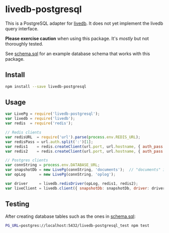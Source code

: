 # livedb-postgresql

This is a PostgreSQL adapter for [livedb][livedb]. It does not yet implement the
livedb query interface.

**Please exercise caution** when using this package. It's *mostly* but not
thoroughly tested.

See [schema.sql][schema] for an example database schema that works with this package.

## Install

```sh
npm install --save livedb-postgresql
```

## Usage

```javascript
var LivePg = require('livedb-postgresql');
var livedb = require('livedb');
var redis  = require('redis');

// Redis clients
var redisURL  = require('url').parse(process.env.REDIS_URL);
var redisPass = url.auth.split(':')[1];
var redis1    = redis.createClient(url.port, url.hostname, { auth_pass: redisPass });
var redis2    = redis.createClient(url.port, url.hostname, { auth_pass: redisPass });

// Postgres clients
var connString = process.env.DATABASE_URL;
var snapshotDb = new LivePg(connString, 'documents');  // "documents" is a table
var opLog      = new LivePg(connString, 'oplog');

var driver     = livedb.redisDriver(opLog, redis1, redis2);
var liveClient = livedb.client({ snapshotDb: snapshotDb, driver: driver });
```

## Testing

After creating database tables such as the ones in [schema.sql][schema]:

```sh
PG_URL=postgres://localhost:5432/livedb-postgresql_test npm test
```

[livedb]: https://github.com/share/livedb
[schema]: https://github.com/slowink/livedb-postgresql/blob/master/schema.sql
